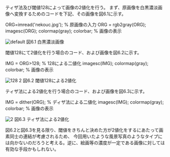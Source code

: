ティザ法及び閾値128によって画像の2値化を行う。
まず、原画像を白黒濃淡画像へ変換するためのコードを下記、その画像を図6.1に示す。

ORG=imread('nekouc.jpg'); % 原画像の入力
ORG = rgb2gray(ORG);
imagesc(ORG); colormap(gray); colorbar; % 画像の表示

![default](https://user-images.githubusercontent.com/32251528/35198991-dd34649a-ff42-11e7-95cf-004a2477f1a0.jpg)
図6.1 白黒濃淡画像

閾値128にて2値化を行う場合のコード、および画像を図6.2に示す。

IMG = ORG>128; % 128による二値化
imagesc(IMG); colormap(gray); colorbar; % 画像の表示

![128 2](https://user-images.githubusercontent.com/32251528/35198992-e0d7bf7a-ff42-11e7-9692-808cc3c75bab.jpg)
図6.2 閾値128による2値化

ティザ法による2値化を行う場合のコード、および画像を図6.3に示す。

IMG = dither(ORG); % ディザ法による二値化
imagesc(IMG); colormap(gray); colorbar; % 画像の表示

![2](https://user-images.githubusercontent.com/32251528/35198993-e2bdb998-ff42-11e7-975a-3ba23c5f3ee3.jpg)
図6.3 ティザ法による2値化


図6.2と図6.3を見る限り、閾値をきちんと決めた方が2値化をするにあたって画素同士の連結が考慮されるため、
今回用いたような風景写真のようなタイプには向かないのだろうと考える。逆に、絵画等の濃度が一定である画像に対しては有効な手段かもしれない。
